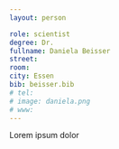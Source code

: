 ```yaml
---
layout: person

role: scientist
degree: Dr.
fullname: Daniela Beisser
street:
room:
city: Essen
bib: beisser.bib
# tel:
# image: daniela.png
# www:
---
```


Lorem ipsum dolor
